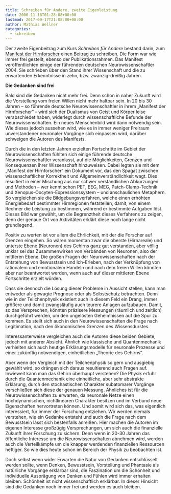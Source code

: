 ```yaml
---
title: Schreiben für Andere, zweite Eigenleistung
date: 2006-11-16T01:28:08+00:00
lastmod: 2017-09-17T21:08:00+00:00
author: Mathias Wellner
categories:
  - schreiben
---
```

Der zweite Eigenbeitrag zum Kurs _Schreiben für Andere_ bestand darin, zum [Manifest der Hirnforscher](http://www.wissenschaft-online.de/pdf/gug-04-06-s030-pdf/834924?file) einen Beitrag zu schreiben. Die Form war wie immer frei gestellt, ebenso der Publikationsrahmen. Das Manifest veröffentlichten einige der führenden deutschen Neurowissenschaftler 2004. Sie schrieben über den Stand ihrer Wissenschaft und die zu erwartenden Erkenntnisse in zehn, bzw. zwanzig-dreißig Jahren.
<!--more-->

**Die Gedanken sind frei**

Bald sind die Gedanken nicht mehr frei. Denn schon in naher Zukunft wird die Vorstellung vom freien Willen nicht mehr haltbar sein. In 20 bis 30 Jahren – so führende deutsche Neurowissenschaftler in ihrem „Manifest der Hirnforscher“ – wird sich der Dualismus von Geist und Körper leise verabschiedet haben, widerlegt durch wissenschaftliche Befunde der Neurowissenschaften. Ein neues Menschenbild wird dann notwendig sein. Wie dieses jedoch aussehen wird, wie es in immer weniger Freiraum unverstandener neuronaler Vorgänge sich einpassen wird, darüber schweigen die Autoren des Manifests.

Durch die in den letzten Jahren erzielten Fortschritte im Gebiet der Neurowissenschaften fühlten sich einige führende deutsche Neurowissenschaftler veranlasst, auf die Möglichkeiten, Grenzen und Konsequenzen ihrer Wissenschaft hinzuweisen. Dabei legten sie mit dem „Manifest der Hirnforscher“ ein Dokument vor, das den Spagat zwischen wissenschaftlicher Korrektheit und Allgemeinverständlichkeit wagt. Dies resultiert in einer Mischung aus nur schwer verständlichen Abkürzungen und Methoden – wer kennt schon PET, EEG, MEG, Patch-Clamp-Technik und Xenopus-Oocyten-Expressionssystem – und anschaulichen Metaphern. So vergleichen sie die Bildgebungsverfahren, welche einen erhöhten Energiebedarf bestimmter Hirnregionen feststellen, damit, von einem Rechner die Leistung zu bestimmen, während er bestimmte Aufgaben löst. Dieses Bild war gewählt, um die Begrenztheit dieses Verfahrens zu zeigen, denn der genaue Ort von Aktivitäten erklärt diese noch lange nicht grundlegend.

Positiv zu werten ist vor allem die Ehrlichkeit, mit der die Forscher auf Grenzen eingehen. So wären momentan zwar die oberste (Hirnareale) und unterste Ebene (Neuronen) des Gehirns ganz gut verstanden, aber völlig unklar sei das Zusammenwirken von Verbänden von Neuronen, also der mittleren Ebene. Die großen Fragen der Neurowissenschaften nach der Entstehung von Bewusstsein und Ich-Erleben, nach der Verknüpfung von rationalem und emotionalem Handeln und nach dem freien Willen könnten aber nur beantwortet werden, wenn auch auf dieser mittleren Ebene Fortschritte erzielt würden.

Dass sie dennoch die Lösung dieser Probleme in Aussicht stellen, kann man entweder als gewagte Prognose oder als Selbstschutz betrachten. Denn wie in der Teilchenphysik existiert auch in diesem Feld ein Drang, immer größere und damit zwangsläufig auch teurere Anlagen aufzubauen. Damit, so das Versprechen, könnten präzisere Messungen (räumlich und zeitlich) durchgeführt werden, um den ungelösten Geheimnissen auf die Spur zu kommen. Es stellt sich auch in den Neurowissenschaften die Frage nach Legitimation, nach den ökonomischen Grenzen des Wissensdurstes.

Interessanterweise vergleichen auch die Autoren diese beiden Gebiete, jedoch mit anderer Absicht. Ähnlich wie klassische und Quantenmechanik verhielten sich auch heutige Erklärungsmodelle für neuronale Prozesse und einer zukünftig notwendigen, einheitlichen „Theorie des Gehirns“.

Aber wenn der Vergleich mit der Teilchenphysik so gern und ausgiebig gewählt wird, so drängen sich daraus resultierend auch Fragen auf. Inwieweit kann man das Gehirn überhaupt verstehen? Die Physik erfuhr durch die Quantenmechanik eine einheitliche, aber sehr abstrakte Erklärung, durch den stochastischen Charakter subatomarer Vorgänge verschließen sich diese der genauen Messung. Ähnliches ist für die Neurowissenschaften zu erwarten, da neuronale Netze einen hochdynamischen, nichtlinearen Charakter besitzen und im Verbund neue Eigenschaften hervortreten können. Und somit wird sich das, was eigentlich interessiert, für immer der Forschung entziehen. Wir werden niemals verstehen, wie ein Gedanke entsteht und auch die Frage nach dem Bewusstsein lässt sich bestenfalls anreißen. Hier machen die Autoren im eigenen Interesse großzügig Versprechungen, um sich auch die finanzielle Zukunft ihrer Forschung zu sichern. Denn wenn in 20-30 Jahren das öffentliche Interesse um die Neurowissenschaften abnehmen wird, werden auch die Verteilkämpfe um die knapper werdenden finanziellen Ressourcen heftiger. So wie dies heute schon im Bereich der Physik zu beobachten ist.

Doch selbst wenn wider Erwarten die Natur von Gedanken entschlüsselt werden sollte, wenn Denken, Bewusstsein, Vorstellung und Phantasie als natürliche Vorgänge erklärbar sind, die Faszination um die Schönheit und individuelle Ausprägung von Denken und Fühlen wird immer erhalten bleiben. Schönheit ist nicht wissenschaftlich erklärbar. In dieser Hinsicht sind die Gedanken noch immer frei und werden es auch bleiben.